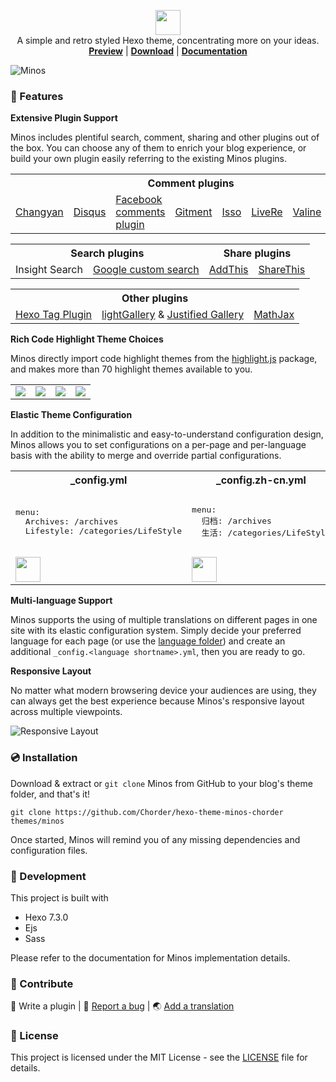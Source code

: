 <p align="center">
<img height="40" src="https://ppoffice.github.io/hexo-theme-minos/images/logo.png">
<br> A simple and retro styled Hexo theme, concentrating more on your ideas.
<br>
<a href="https://ppoffice.github.io/hexo-theme-minos/"><b>Preview</b></a> | 
<a href="https://github.com/Chorder/hexo-theme-minos-chorder/archive/master.zip"><b>Download</b></a> |
<a href="http://ppoffice.github.io/hexo-theme-minos/categories/Documentation/"><b>Documentation</b></a>
</p>

![Minos](http://ppoffice.github.io/hexo-theme-minos/gallery/preview.png "Minos Preview")

### :gift: Features

**Extensive Plugin Support**

Minos includes plentiful search, comment, sharing and other plugins out of the box. You can choose any of them to enrich your
blog experience, or build your own plugin easily referring to the existing Minos plugins.

<table>
    <tr>
        <th colspan="8">Comment plugins</th>
    </tr>
    <tr>
        <td><a href="http://changyan.kuaizhan.com/">Changyan</a></td>
        <td><a href="https://disqus.com/">Disqus</a></td>
        <td><a href="https://developers.facebook.com/docs/plugins/comments/">Facebook comments plugin</a></td>
        <td><a href="https://github.com/imsun/gitment">Gitment</a></td>
        <td><a href="https://posativ.org/isso/">Isso</a></td>
        <td><a href="https://livere.com/">LiveRe</a></td>
        <td><a href="https://github.com/xCss/Valine">Valine</a></td>
        <td><a href="http://www.uyan.cc/">Youyan</a></td>
    </tr>
</table>
<table>
    <tr>
        <th colspan="2">Search plugins</th>
        <th colspan="2">Share plugins</th>
    </tr>
    <tr>
        <td>Insight Search</td>
        <td><a href="https://www.google.com/cse/">Google custom search</a></td>
        <td><a href="http://www.addthis.com/">AddThis</a></td>
        <td><a href="https://www.sharethis.com/">ShareThis</a></td>
    </tr>
</table>
<table>
    <tr>
        <th colspan="3">Other plugins</th>
    </tr>
    <tr>
        <td><a href="https://hexo.io/docs/tag-plugins.html">Hexo Tag Plugin</a></td>
        <td><a href="sachinchoolur.github.io/lightGallery/">lightGallery</a> & 
            <a href="http://miromannino.github.io/Justified-Gallery/">Justified Gallery</a></td>
        <td><a href="https://www.mathjax.org/">MathJax</a></td>
    </tr>
</table>

**Rich Code Highlight Theme Choices**

Minos directly import code highlight themes from the [highlight.js](https://highlightjs.org/) package, and makes more than 
70 highlight themes available to you.

<table>
    <tr>
        <td><img src="https://ppoffice.github.io/hexo-theme-minos/gallery/code-highlight/tomorrow.png"></td>
        <td><img src="https://ppoffice.github.io/hexo-theme-minos/gallery/code-highlight/atom-one-light.png"></td>
        <td><img src="https://ppoffice.github.io/hexo-theme-minos/gallery/code-highlight/monokai.png"></td>
        <td><img src="https://ppoffice.github.io/hexo-theme-minos/gallery/code-highlight/androidstudio.png"></td>
    </tr>
</table>

**Elastic Theme Configuration**

In addition to the minimalistic and easy-to-understand configuration design, Minos allows you to set configurations on a 
per-page and per-language basis with the ability to merge and override partial configurations.

<table>
    <tr>
        <th>_config.yml</th>
        <th>_config.zh-cn.yml</th>
        <th>post.md</th>
    </tr>
    <tr>
        <td>
            <pre>menu:
  Archives: /archives
  Lifestyle: /categories/LifeStyle</pre>
        </td>
        <td>
            <pre>menu:
  归档: /archives
  生活: /categories/LifeStyle</pre>
        </td>
        <td>
            <pre>title: A Simple Post
menu:
  Go Home: /index.html
---
# Here is some simple markdown.</pre>
        </td>
    </tr>
    <tr>
        <td><img height="40" src="https://ppoffice.github.io/hexo-theme-minos/gallery/navbar/main-config.png"></td>
        <td><img height="40" src="https://ppoffice.github.io/hexo-theme-minos/gallery/navbar/language-config.png"></td>
        <td><img height="40" src="https://ppoffice.github.io/hexo-theme-minos/gallery/navbar/post-config.png"></td>
    </tr>
</table>

**Multi-language Support**

Minos supports the using of multiple translations on different pages in one site with its elastic configuration system. 
Simply decide your preferred language for each page (or use the [language folder](https://hexo.io/docs/internationalization.html#Path)) 
and create an additional `_config.<language shortname>.yml`, then you are ready to go.

**Responsive Layout**

No matter what modern browsering device your audiences are using, they can always get the best experience because Minos's responsive
layout across multiple viewpoints.

![Responsive Layout](https://ppoffice.github.io/hexo-theme-minos/gallery/responsive.png)

### :cd: Installation

Download & extract or `git clone` Minos from GitHub to your blog's theme folder, and that's it!

```shell
git clone https://github.com/Chorder/hexo-theme-minos-chorder themes/minos
```

Once started, Minos will remind you of any missing dependencies and configuration files.

### :hammer: Development

This project is built with

- Hexo 7.3.0
- Ejs
- Sass

Please refer to the documentation for Minos implementation details.

### :tada: Contribute

:electric_plug: Write a plugin | 
:triangular_flag_on_post: <a href="https://github.com/Chorder/hexo-theme-minos-chorder/issues/new">Report a bug</a> | 
:earth_asia: <a href="https://github.com/Chorder/hexo-theme-minos-chorder/tree/master/languages">Add a translation</a>

### :memo: License

This project is licensed under the MIT License - see the [LICENSE](https://github.com/Chorder/hexo-theme-minos-chorder/blob/master/LICENSE) file for details.